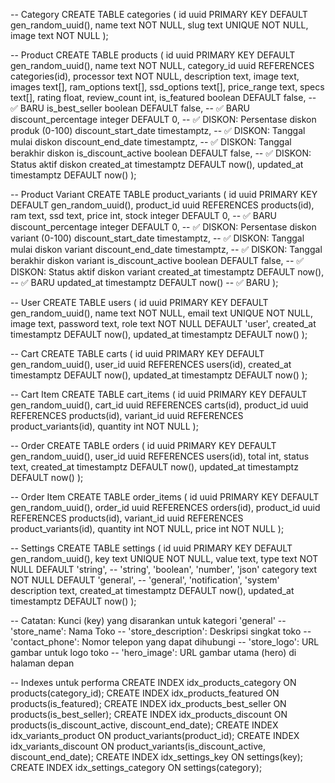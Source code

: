 -- Category
CREATE TABLE categories (
  id uuid PRIMARY KEY DEFAULT gen_random_uuid(),
  name text NOT NULL,
  slug text UNIQUE NOT NULL,
  image text NOT NULL
);

-- Product
CREATE TABLE products (
  id uuid PRIMARY KEY DEFAULT gen_random_uuid(),
  name text NOT NULL,
  category_id uuid REFERENCES categories(id),
  processor text NOT NULL,
  description text,
  image text,
  images text[],
  ram_options text[],
  ssd_options text[],
  price_range text,
  specs text[],
  rating float,
  review_count int,
  is_featured boolean DEFAULT false,        -- ✅ BARU
  is_best_seller boolean DEFAULT false,    -- ✅ BARU
  discount_percentage integer DEFAULT 0,   -- ✅ DISKON: Persentase diskon produk (0-100)
  discount_start_date timestamptz,         -- ✅ DISKON: Tanggal mulai diskon
  discount_end_date timestamptz,           -- ✅ DISKON: Tanggal berakhir diskon
  is_discount_active boolean DEFAULT false, -- ✅ DISKON: Status aktif diskon
  created_at timestamptz DEFAULT now(),
  updated_at timestamptz DEFAULT now()
);

-- Product Variant
CREATE TABLE product_variants (
  id uuid PRIMARY KEY DEFAULT gen_random_uuid(),
  product_id uuid REFERENCES products(id),
  ram text,
  ssd text,
  price int,
  stock integer DEFAULT 0,                 -- ✅ BARU
  discount_percentage integer DEFAULT 0,   -- ✅ DISKON: Persentase diskon variant (0-100)
  discount_start_date timestamptz,         -- ✅ DISKON: Tanggal mulai diskon variant
  discount_end_date timestamptz,           -- ✅ DISKON: Tanggal berakhir diskon variant
  is_discount_active boolean DEFAULT false, -- ✅ DISKON: Status aktif diskon variant
  created_at timestamptz DEFAULT now(),    -- ✅ BARU
  updated_at timestamptz DEFAULT now()     -- ✅ BARU
);

-- User
CREATE TABLE users (
  id uuid PRIMARY KEY DEFAULT gen_random_uuid(),
  name text NOT NULL,
  email text UNIQUE NOT NULL,
  image text,
  password text,
  role text NOT NULL DEFAULT 'user',
  created_at timestamptz DEFAULT now(),
  updated_at timestamptz DEFAULT now()
);

-- Cart
CREATE TABLE carts (
  id uuid PRIMARY KEY DEFAULT gen_random_uuid(),
  user_id uuid REFERENCES users(id),
  created_at timestamptz DEFAULT now(),
  updated_at timestamptz DEFAULT now()
);

-- Cart Item
CREATE TABLE cart_items (
  id uuid PRIMARY KEY DEFAULT gen_random_uuid(),
  cart_id uuid REFERENCES carts(id),
  product_id uuid REFERENCES products(id),
  variant_id uuid REFERENCES product_variants(id),
  quantity int NOT NULL
);

-- Order
CREATE TABLE orders (
  id uuid PRIMARY KEY DEFAULT gen_random_uuid(),
  user_id uuid REFERENCES users(id),
  total int,
  status text,
  created_at timestamptz DEFAULT now(),
  updated_at timestamptz DEFAULT now()
);

-- Order Item
CREATE TABLE order_items (
  id uuid PRIMARY KEY DEFAULT gen_random_uuid(),
  order_id uuid REFERENCES orders(id),
  product_id uuid REFERENCES products(id),
  variant_id uuid REFERENCES product_variants(id),
  quantity int NOT NULL,
  price int NOT NULL
);

-- Settings
CREATE TABLE settings (
  id uuid PRIMARY KEY DEFAULT gen_random_uuid(),
  key text UNIQUE NOT NULL,
  value text,
  type text NOT NULL DEFAULT 'string', -- 'string', 'boolean', 'number', 'json'
  category text NOT NULL DEFAULT 'general', -- 'general', 'notification', 'system'
  description text,
  created_at timestamptz DEFAULT now(),
  updated_at timestamptz DEFAULT now()
);

-- Catatan: Kunci (key) yang disarankan untuk kategori 'general'
-- 'store_name': Nama Toko
-- 'store_description': Deskripsi singkat toko
-- 'contact_phone': Nomor telepon yang dapat dihubungi
-- 'store_logo': URL gambar untuk logo toko
-- 'hero_image': URL gambar utama (hero) di halaman depan

-- Indexes untuk performa
CREATE INDEX idx_products_category ON products(category_id);
CREATE INDEX idx_products_featured ON products(is_featured);
CREATE INDEX idx_products_best_seller ON products(is_best_seller);
CREATE INDEX idx_products_discount ON products(is_discount_active, discount_end_date);
CREATE INDEX idx_variants_product ON product_variants(product_id);
CREATE INDEX idx_variants_discount ON product_variants(is_discount_active, discount_end_date);
CREATE INDEX idx_settings_key ON settings(key);
CREATE INDEX idx_settings_category ON settings(category);